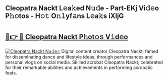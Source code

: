 ## Cleopatra Nackt L𝚎a𝚔ed N𝚞𝚍e - Part-EKj Vi𝚍𝚎o P𝚑𝚘tos - H𝚘𝚝 O𝚗𝚕yf𝚊ns L𝚎a𝚔s iXljG

# <h2><a href="http://kfciil.oniu.top/?m=Cleopatra+Nackt">🔗👉 🔴 Cleopatra Nackt P𝚑ot𝚘𝚜 V𝚒d𝚎o</a></h2>

[![Cleopatra Nackt Nu𝚍e𝚜](https://i.imgur.com/0qMVB7G.gif)](http://kfciil.oniu.top/?m=Cleopatra+Nackt)
Digital content creator Cleopatra Nackt, famed for disseminating dance and lifestyle ideas, through performances and personal vlogs on social media. Skilled acrobat Cleopatra Nackt, celebrated for their remarkable abilities and achievements in performing acrobatic feats.  
